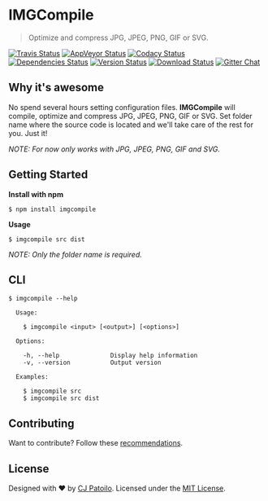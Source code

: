 # IMGCompile

> Optimize and compress JPG, JPEG, PNG, GIF or SVG.

[![Travis Status](https://travis-ci.org/cjpatoilo/imgcompile.svg?branch=master)](https://travis-ci.org/cjpatoilo/imgcompile?branch=master)
[![AppVeyor Status](https://ci.appveyor.com/api/projects/status/qrud74xf6m4acmk4?svg=true)](https://ci.appveyor.com/project/cjpatoilo/imgcompile)
[![Codacy Status](https://img.shields.io/codacy/grade/34f3fc9fcfc04ace9385be43d8e5b79e/master.svg)](https://www.codacy.com/app/cjpatoilo/imgcompile/dashboard)
[![Dependencies Status](https://david-dm.org/cjpatoilo/imgcompile.svg)](https://david-dm.org/cjpatoilo/imgcompile)
[![Version Status](https://badge.fury.io/js/imgcompile.svg)](https://www.npmjs.com/package/imgcompile)
[![Download Status](https://img.shields.io/npm/dt/imgcompile.svg)](https://www.npmjs.com/package/imgcompile)
[![Gitter Chat](https://img.shields.io/badge/gitter-join_the_chat-4cc61e.svg)](https://gitter.im/cjpatoilo/imgcompile)


## Why it's awesome

No spend several hours setting configuration files. **IMGCompile** will compile, optimize and compress JPG, JPEG, PNG, GIF or SVG. Set folder name where the source code is located and we'll take care of the rest for you. Just it!

*NOTE: For now only works with JPG, JPEG, PNG, GIF and SVG.*


## Getting Started

**Install with npm**

```
$ npm install imgcompile
```

**Usage**

```
$ imgcompile src dist
```

*NOTE: Only the folder name is required.*


## CLI

```
$ imgcompile --help

  Usage:

    $ imgcompile <input> [<output>] [<options>]

  Options:

    -h, --help              Display help information
    -v, --version           Output version

  Examples:

    $ imgcompile src
    $ imgcompile src dist
```


## Contributing

Want to contribute? Follow these [recommendations](https://github.com/cjpatoilo/imgcompile/blob/master/.github/contributing.md).


## License

Designed with ♥ by [CJ Patoilo](http://twitter.com/cjpatoilo). Licensed under the [MIT License](http://cjpatoilo.mit-license.org).
